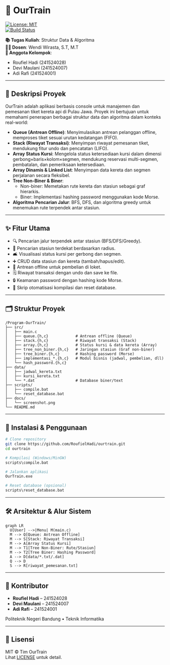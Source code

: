 # 🚆 OurTrain

[![License: MIT](https://img.shields.io/badge/License-MIT-blue.svg)](LICENSE)  
[![Build Status](https://img.shields.io/badge/build-passing-brightgreen.svg)]()

**📚 Tugas Kuliah**: Struktur Data & Algoritma  
**👩‍🏫 Dosen**: Wendi Wirasta, S.T, M.T  
**👥 Anggota Kelompok**:  
- Roufiel Hadi (241524028)  
- Devi Maulani (241524007)  
- Adi Rafi (241524001)  

---

## 📖 Deskripsi Proyek
OurTrain adalah aplikasi berbasis console untuk manajemen dan pemesanan tiket kereta api di Pulau Jawa. Proyek ini bertujuan untuk memahami penerapan berbagai struktur data dan algoritma dalam konteks real-world:
- **Queue (Antrean Offline)**: Menyimulasikan antrean pelanggan offline, memproses tiket sesuai urutan kedatangan (FIFO).  
- **Stack (Riwayat Transaksi)**: Menyimpan riwayat pemesanan tiket, mendukung fitur undo dan pencatatan (LIFO).  
- **Array Status Kursi**: Mengelola status ketersediaan kursi dalam dimensi gerbong×baris×kolom×segmen, mendukung reservasi multi-segmen, pembatalan, dan pemeriksaan ketersediaan.  
- **Array Dinamis & Linked List**: Menyimpan data kereta dan segmen perjalanan secara fleksibel.  
- **Tree Non-Biner & Biner**:  
  - Non-biner: Memetakan rute kereta dan stasiun sebagai graf hierarkis.  
  - Biner: Implementasi hashing password menggunakan kode Morse.  
- **Algoritma Pencarian Jalur**: BFS, DFS, dan algoritma greedy untuk menemukan rute terpendek antar stasiun.

---

## ✨ Fitur Utama
- 🔍 Pencarian jalur terpendek antar stasiun (BFS/DFS/Greedy).  
- 📍 Pencarian stasiun terdekat berdasarkan radius.  
- 🛋️ Visualisasi status kursi per gerbong dan segmen.  
- ➕ CRUD data stasiun dan kereta (tambah/hapus/edit).  
- 🔁 Antrean offline untuk pembelian di loket.  
- 🗒️ Riwayat transaksi dengan undo dan save ke file.  
- 🔒 Keamanan password dengan hashing kode Morse.  
- 🔄 Skrip otomatisasi kompilasi dan reset database.

---

## 🗂️ Struktur Proyek
```
/Program-OurTrain/
├── src/  
│   ├── main.c  
│   ├── queue.{h,c}            # Antrean offline (Queue)  
│   ├── stack.{h,c}            # Riwayat transaksi (Stack)  
│   ├── array.{h,c}            # Status kursi & data kereta (Array)  
│   ├── tree_non_biner.{h,c}   # Jaringan stasiun (Graf non-biner)  
│   ├── tree_biner.{h,c}       # Hashing password (Morse)  
│   ├── implementasi_*.{h,c}   # Modul bisnis (jadwal, pembelian, dll)  
│   └── hash_password.{h,c}     
├── data/  
│   ├── jadwal_kereta.txt  
│   ├── kursi_kereta.txt  
│   └── *.dat                  # Database biner/text  
├── scripts/  
│   ├── compile.bat  
│   └── reset_database.bat  
├── docs/  
│   └── screenshot.png  
└── README.md  
```

---

## 🚀 Instalasi & Penggunaan
```bash
# Clone repository
git clone https://github.com/RoufielHadi/ourtrain.git
cd ourtrain

# Kompilasi (Windows/MinGW)
scripts\compile.bat

# Jalankan aplikasi
OurTrain.exe

# Reset database (opsional)
scripts\reset_database.bat
```

---

## 🛠️ Arsitektur & Alur Sistem
```mermaid
graph LR
  U[User] -->|Menu| M(main.c)
  M --> Q[Queue: Antrean Offline]
  M --> S[Stack: Riwayat Transaksi]
  M --> A[Array Status Kursi]
  M --> T1[Tree Non-Biner: Rute/Stasiun]
  M --> T2[Tree Biner: Hashing Password]
  A --> D[data/*.txt/.dat]
  Q --> D
  S --> R[riwayat_pemesanan.txt]
``` 

---

## 🤝 Kontributor
- **Roufiel Hadi** – 241524028  
- **Devi Maulani** – 241524007  
- **Adi Rafi** – 241524001  

Politeknik Negeri Bandung • Teknik Informatika

---

## 📄 Lisensi
MIT © Tim OurTrain  
Lihat [LICENSE](LICENSE) untuk detail.
